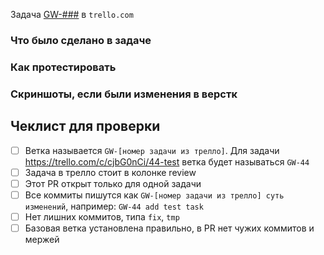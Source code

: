 Задача [GW-###](link) в `trello.com`


### Что было сделано в задаче



### Как протестировать



### Скриншоты, если были изменения в верстк



## Чеклист для проверки

- [ ] Ветка называется `GW-[номер задачи из трелло]`. Для задачи https://trello.com/c/cjbG0nCi/44-test ветка будет называться `GW-44`
- [ ] Задача в трелло стоит в колонке review
- [ ] Этот PR открыт только для одной задачи
- [ ] Все коммиты пишутся как `GW-[номер задачи из трелло] суть изменений`, например: `GW-44 add test task`
- [ ] Нет лишних коммитов, типа `fix`, `tmp`
- [ ] Базовая ветка установлена правильно, в PR нет чужих коммитов и мержей
